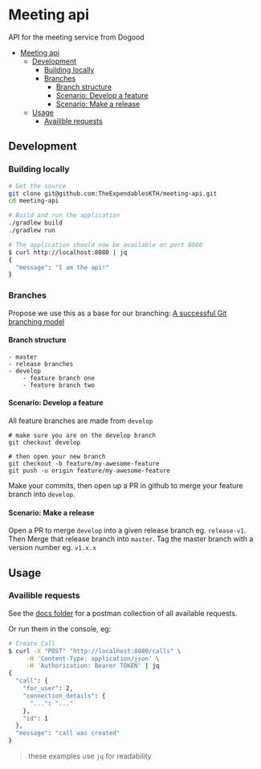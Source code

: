 # Meeting api

API for the meeting service from Dogood

- [Meeting api](#meeting-api)
  - [Development](#development)
    - [Building locally](#building-locally)
    - [Branches](#branches)
      - [Branch structure](#branch-structure)
      - [Scenario: Develop a feature](#scenario-develop-a-feature)
      - [Scenario: Make a release](#scenario-make-a-release)
  - [Usage](#usage)
    - [Availible requests](#availible-requests)

## Development

### Building locally

```bash
# Get the source
git clone git@github.com:TheExpendablesKTH/meeting-api.git
cd meeting-api

# Build and run the application
./gradlew build
./gradlew run

# The application should now be available on port 8080
$ curl http://localhost:8080 | jq
{
  "message": "I am the api!"
}
```

### Branches

Propose we use this as a base for our branching: [A successful Git branching model](https://nvie.com/posts/a-successful-git-branching-model/)

#### Branch structure

```
- master
- release branches
- develop
    - feature branch one
    - feature branch two
```

#### Scenario: Develop a feature

All feature branches are made from `develop`

```
# make sure you are on the develop branch
git checkout develop

# then open your new branch
git checkout -b feature/my-awesome-feature
git push -u origin feature/my-awesome-feature
```

Make your commits, then open up a PR in github to merge your feature branch into `develop`.

#### Scenario: Make a release

Open a PR to merge `develop` into a given release branch eg. `release-v1`. Then Merge that release branch into `master`. Tag the master branch with a version number eg. `v1.x.x`

## Usage

### Availible requests

See the [docs folder](docs/requests-postman-collection.json) for a postman collection of all available requests.

Or run them in the console, eg:

```bash
# Create Call
$ curl -X "POST" "http://localhost:8080/calls" \
     -H 'Content-Type: application/json' \
     -H 'Authorization: Bearer TOKEN' | jq
{
  "call": {
    "for_user": 2,
    "connection_details": {
      "...": "..."
    },
    "id": 1
  },
  "message": "call was created"
}
```

> these examples use `jq` for readability
